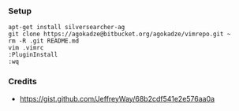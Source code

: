 ### Setup

```
apt-get install silversearcher-ag
git clone https://agokadze@bitbucket.org/agokadze/vimrepo.git ~
rm -R .git README.md
vim .vimrc
:PluginInstall
:wq
```

### Credits 
  * https://gist.github.com/JeffreyWay/68b2cdf541e2e576aa0a

